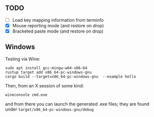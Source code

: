 ## TODO

 * [ ] Load key mapping information from terminfo
 * [x] Mouse reporting mode (and restore on drop)
 * [x] Bracketed paste mode (and restore on drop)

## Windows

Testing via Wine:

```
sudo apt install gcc-mingw-w64-x86-64
rustup target add x86_64-pc-windows-gnu
cargo build --target=x86_64-pc-windows-gnu  --example hello
```

Then, from an X session of some kind:

```
wineconsole cmd.exe
```

and from there you can launch the generated .exe files; they are found under `target/x86_64-pc-windows-gnu/debug`


